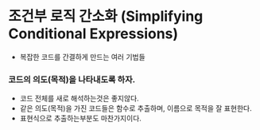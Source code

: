 # 조건부 로직 간소화 (Simplifying Conditional Expressions)

- 복잡한 코드를 간결하게 만드는 여러 기법들

### 코드의 의도(목적)을 나타내도록 하자.

- 코드 전체를 새로 해석하는것은 좋지않다.
- 같은 의도(목적)을 가진 코드들은 함수로 추출하며, 이름으로 목적을 잘 표현한다.
- 표현식으로 추출하는부분도 마찬가지이다.